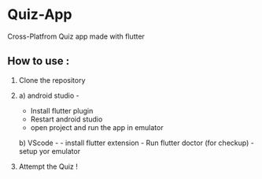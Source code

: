 # Quiz-App
Cross-Platfrom Quiz app made with flutter

## How to use :

1) Clone the repository
2) a) android studio -
      - Install flutter plugin
      - Restart android studio
      - open project and run the app in emulator
      
   b) VScode -
        - install flutter extension
        - Run flutter doctor (for checkup)
        - setup yor emulator
        
 3) Attempt the Quiz !
